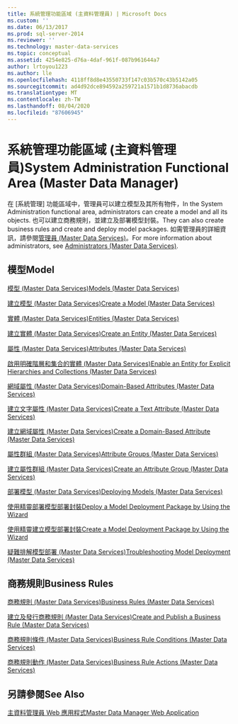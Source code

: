 ```yaml
---
title: 系統管理功能區域 (主資料管理員) | Microsoft Docs
ms.custom: ''
ms.date: 06/13/2017
ms.prod: sql-server-2014
ms.reviewer: ''
ms.technology: master-data-services
ms.topic: conceptual
ms.assetid: 4254e825-d76a-4daf-961f-087b961644a7
author: lrtoyou1223
ms.author: lle
ms.openlocfilehash: 4118ff8d8e43550733f147c03b570c43b5142a05
ms.sourcegitcommit: ad4d92dce894592a259721a1571b1d8736abacdb
ms.translationtype: MT
ms.contentlocale: zh-TW
ms.lasthandoff: 08/04/2020
ms.locfileid: "87606945"
---
```

# <a name="system-administration-functional-area-master-data-manager"></a><span data-ttu-id="77a7c-102">系統管理功能區域 (主資料管理員)</span><span class="sxs-lookup"><span data-stu-id="77a7c-102">System Administration Functional Area (Master Data Manager)</span></span>
  <span data-ttu-id="77a7c-103">在 [系統管理] 功能區域中，管理員可以建立模型及其所有物件，</span><span class="sxs-lookup"><span data-stu-id="77a7c-103">In the System Administration functional area, administrators can create a model and all its objects.</span></span> <span data-ttu-id="77a7c-104">也可以建立商務規則，並建立及部署模型封裝。</span><span class="sxs-lookup"><span data-stu-id="77a7c-104">They can also create business rules and create and deploy model packages.</span></span> <span data-ttu-id="77a7c-105">如需管理員的詳細資訊，請參閱[管理員 &#40;Master Data Services&#41;](administrators-master-data-services.md)。</span><span class="sxs-lookup"><span data-stu-id="77a7c-105">For more information about administrators, see [Administrators &#40;Master Data Services&#41;](administrators-master-data-services.md).</span></span>  
  
## <a name="model"></a><span data-ttu-id="77a7c-106">模型</span><span class="sxs-lookup"><span data-stu-id="77a7c-106">Model</span></span>  
 [<span data-ttu-id="77a7c-107">模型 &#40;Master Data Services&#41;</span><span class="sxs-lookup"><span data-stu-id="77a7c-107">Models &#40;Master Data Services&#41;</span></span>](../../2014/master-data-services/models-master-data-services.md)  
  
 [<span data-ttu-id="77a7c-108">建立模型 &#40;Master Data Services&#41;</span><span class="sxs-lookup"><span data-stu-id="77a7c-108">Create a Model &#40;Master Data Services&#41;</span></span>](../../2014/master-data-services/create-a-model-master-data-services.md)  
  
 [<span data-ttu-id="77a7c-109">實體 &#40;Master Data Services&#41;</span><span class="sxs-lookup"><span data-stu-id="77a7c-109">Entities &#40;Master Data Services&#41;</span></span>](../../2014/master-data-services/entities-master-data-services.md)  
  
 [<span data-ttu-id="77a7c-110">建立實體 &#40;Master Data Services&#41;</span><span class="sxs-lookup"><span data-stu-id="77a7c-110">Create an Entity &#40;Master Data Services&#41;</span></span>](../../2014/master-data-services/create-an-entity-master-data-services.md)  
  
 [<span data-ttu-id="77a7c-111">屬性 &#40;Master Data Services&#41;</span><span class="sxs-lookup"><span data-stu-id="77a7c-111">Attributes &#40;Master Data Services&#41;</span></span>](../../2014/master-data-services/attributes-master-data-services.md)  
  
 [<span data-ttu-id="77a7c-112">啟用明確階層和集合的實體 &#40;Master Data Services&#41;</span><span class="sxs-lookup"><span data-stu-id="77a7c-112">Enable an Entity for Explicit Hierarchies and Collections &#40;Master Data Services&#41;</span></span>](../../2014/master-data-services/enable-an-entity-for-explicit-hierarchies-and-collections-master-data-services.md)  
  
 [<span data-ttu-id="77a7c-113">網域屬性 &#40;Master Data Services&#41;</span><span class="sxs-lookup"><span data-stu-id="77a7c-113">Domain-Based Attributes &#40;Master Data Services&#41;</span></span>](../../2014/master-data-services/domain-based-attributes-master-data-services.md)  
  
 [<span data-ttu-id="77a7c-114">建立文字屬性 &#40;Master Data Services&#41;</span><span class="sxs-lookup"><span data-stu-id="77a7c-114">Create a Text Attribute &#40;Master Data Services&#41;</span></span>](../../2014/master-data-services/create-a-text-attribute-master-data-services.md)  
  
 [<span data-ttu-id="77a7c-115">建立網域屬性 &#40;Master Data Services&#41;</span><span class="sxs-lookup"><span data-stu-id="77a7c-115">Create a Domain-Based Attribute &#40;Master Data Services&#41;</span></span>](../../2014/master-data-services/create-a-domain-based-attribute-master-data-services.md)  
  
 [<span data-ttu-id="77a7c-116">屬性群組 &#40;Master Data Services&#41;</span><span class="sxs-lookup"><span data-stu-id="77a7c-116">Attribute Groups &#40;Master Data Services&#41;</span></span>](../../2014/master-data-services/attribute-groups-master-data-services.md)  
  
 [<span data-ttu-id="77a7c-117">建立屬性群組 &#40;Master Data Services&#41;</span><span class="sxs-lookup"><span data-stu-id="77a7c-117">Create an Attribute Group &#40;Master Data Services&#41;</span></span>](../../2014/master-data-services/create-an-attribute-group-master-data-services.md)  
  
 [<span data-ttu-id="77a7c-118">部署模型 &#40;Master Data Services&#41;</span><span class="sxs-lookup"><span data-stu-id="77a7c-118">Deploying Models &#40;Master Data Services&#41;</span></span>](../../2014/master-data-services/deploying-models-master-data-services.md)  
  
 [<span data-ttu-id="77a7c-119">使用精靈部署模型部署封裝</span><span class="sxs-lookup"><span data-stu-id="77a7c-119">Deploy a Model Deployment Package by Using the Wizard</span></span>](../../2014/master-data-services/deploy-a-model-deployment-package-by-using-the-wizard.md)  
  
 [<span data-ttu-id="77a7c-120">使用精靈建立模型部署封裝</span><span class="sxs-lookup"><span data-stu-id="77a7c-120">Create a Model Deployment Package by Using the Wizard</span></span>](../../2014/master-data-services/create-a-model-deployment-package-by-using-the-wizard.md)  
  
 [<span data-ttu-id="77a7c-121">疑難排解模型部署 (Master Data Services)</span><span class="sxs-lookup"><span data-stu-id="77a7c-121">Troubleshooting Model Deployment (Master Data Services)</span></span>](https://social.technet.microsoft.com/wiki/contents/articles/troubleshooting-model-deployment-master-data-services.aspx)  
  
## <a name="business-rules"></a><span data-ttu-id="77a7c-122">商務規則</span><span class="sxs-lookup"><span data-stu-id="77a7c-122">Business Rules</span></span>  
 [<span data-ttu-id="77a7c-123">商務規則 &#40;Master Data Services&#41;</span><span class="sxs-lookup"><span data-stu-id="77a7c-123">Business Rules &#40;Master Data Services&#41;</span></span>](../../2014/master-data-services/business-rules-master-data-services.md)  
  
 [<span data-ttu-id="77a7c-124">建立及發行商務規則 &#40;Master Data Services&#41;</span><span class="sxs-lookup"><span data-stu-id="77a7c-124">Create and Publish a Business Rule &#40;Master Data Services&#41;</span></span>](../../2014/master-data-services/create-and-publish-a-business-rule-master-data-services.md)  
  
 [<span data-ttu-id="77a7c-125">商務規則條件 &#40;Master Data Services&#41;</span><span class="sxs-lookup"><span data-stu-id="77a7c-125">Business Rule Conditions &#40;Master Data Services&#41;</span></span>](../../2014/master-data-services/business-rule-conditions-master-data-services.md)  
  
 [<span data-ttu-id="77a7c-126">商務規則動作 &#40;Master Data Services&#41;</span><span class="sxs-lookup"><span data-stu-id="77a7c-126">Business Rule Actions &#40;Master Data Services&#41;</span></span>](../../2014/master-data-services/business-rule-actions-master-data-services.md)  
  
## <a name="see-also"></a><span data-ttu-id="77a7c-127">另請參閱</span><span class="sxs-lookup"><span data-stu-id="77a7c-127">See Also</span></span>  
 [<span data-ttu-id="77a7c-128">主資料管理員 Web 應用程式</span><span class="sxs-lookup"><span data-stu-id="77a7c-128">Master Data Manager Web Application</span></span>](../../2014/master-data-services/master-data-manager-web-application.md)  
  
  

